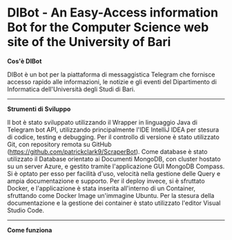 # DIBot - An Easy-Access information Bot for the Computer Science web site of the University of Bari

**Cos'è DIBot**

DIBot è un bot per la piattaforma di messaggistica Telegram che fornisce accesso rapido alle informazioni, le notizie e gli eventi del Dipartimento di Informatica dell'Università degli Studi di Bari.
****
**Strumenti di Sviluppo**

Il bot è stato sviluppato utilizzando il Wrapper in linguaggio Java di Telegram bot API, utilizzando principalmente l'IDE IntelliJ IDEA per stesura di codice, testing e debugging. Per il controllo di versione è stato utilizzato Git, con repository remota su GitHub (https://github.com/patrickclark9/ScraperBot). Come database è stato utilizzato il Database orientato ai Documenti MongoDB, con cluster hostato su un server Azure, e gestito tramite l'applicazione GUI MongoDB Compass. Si è optato per esso per facilità d'uso, velocità nella gestione delle Query e ampia documentazione e supporto. Per il deploy invece, si è sfruttato Docker, e l'applicazione è stata inserita all'interno di un Container, sfruttando come Docker Image un'immagine Ubuntu.
Per la stesura della documentazione e la gestione dei container è stato utilizzato l'editor Visual Studio Code.
****
**Come funziona**


